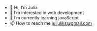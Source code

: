 - 👋 Hi, I’m Julia
- 👀 I’m interested in web development
- 🌱 I’m currently learning javaScript
- 📫 How to reach me juljuliks@gmail.com

<!---
juljuliks/juljuliks is a ✨ special ✨ repository because its `README.md` (this file) appears on your GitHub profile.
You can click the Preview link to take a look at your changes.
--->
